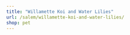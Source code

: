```yaml
---
title: "Willamette Koi and Water Lilies"
url: /salem/willamette-koi-and-water-lilies/
shop: pet
---
```


